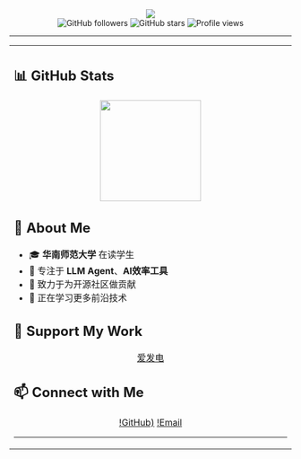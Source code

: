 <div align="center">
  <img src="https://readme-typing-svg.herokuapp.com/?lines=👋+Hello,+I'm+WEIFENG;💻+AI+%26+Audio+Processing+Developer;🎬+Open+Source+Enthusiast;&center=true&width=380&height=50&font=serif&color=58a6ff&size=22">
</div>

<div align="center">
  
  <img src="https://img.shields.io/github/followers/WEIFENG2333?style=social" alt="GitHub followers">
  <img src="https://img.shields.io/github/stars/WEIFENG2333?style=social" alt="GitHub stars">
  <img src="https://komarev.com/ghpvc/?username=WEIFENG2333&style=flat-square&color=blue" alt="Profile views">
</div>

---

<table>
<tr>
<td width="50%">

## 📊 GitHub Stats

<div align="center">
<img height="180em" src="https://github-readme-stats.vercel.app/api?username=WEIFENG2333&show_icons=true&theme=tokyonight&include_all_commits=true&count_private=true"/>
</div>

## 🌟 About Me

- 🎓 **华南师范大学** 在读学生
- 💝 专注于 **LLM Agent**、**AI效率工具**
- 🎯 致力于为开源社区做贡献
- 🌱 正在学习更多前沿技术

## 💖 Support My Work

<div align="center">
  
  [爱发电](https://afdian.com/a/videocaptioner)
    
</div>

## 📫 Connect with Me

<div align="center">
  
  [!GitHub)](https://github.com/WEIFENG2333)
  [!Email](mailto:2715673327@qq.com)
  
</div>

---


